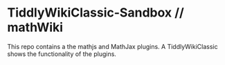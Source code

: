 # TiddlyWikiClassic-Sandbox // mathWiki
This repo contains a the mathjs and MathJax plugins.
A TiddlyWikiClassic shows the functionality of the plugins.